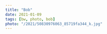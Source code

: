 ```yaml
---
title: "Bob"
date: 2021-01-09
tags: [bw, photo, bob]
photo: "/2021/50830976063_85719fa344_k.jpg"
---
```

